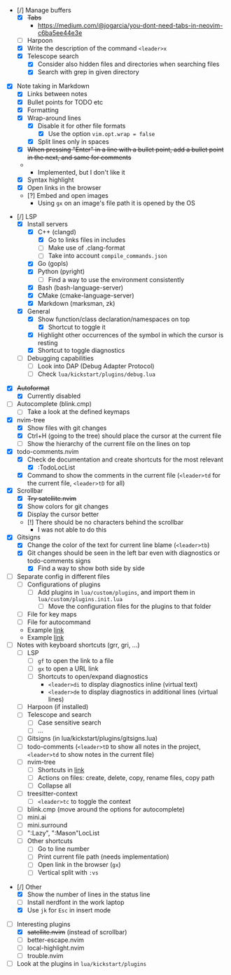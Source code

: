 - [/] Manage buffers
    - [x] ~~Tabs~~
        - https://medium.com/@jogarcia/you-dont-need-tabs-in-neovim-c6ba5ee44e3e
    - [ ] Harpoon
    - [x] Write the description of the command `<leader>x`
    - [x] Telescope search 
        - [x] Consider also hidden files and directories when searching files
        - [x] Search with grep in given directory
- [x] Note taking in Markdown
    - [x] Links between notes
    - [x] Bullet points for TODO etc
    - [x] Formatting
    - [x] Wrap-around lines
        - [x] Disable it for other file formats
            - [x] Use the option `vim.opt.wrap = false`
        - [x] Split lines only in spaces
    - [x] ~~When pressing "Enter" in a line with a bullet point, add a bullet point in the next, and same for comments~~
    -   - Implemented, but I don't like it
    - [x] Syntax highlight
    - [x] Open links in the browser
    - [?] Embed and open images
        - Using `gx` on an image's file path it is opened by the OS
- [/] LSP
    - [x] Install servers
        - [x] C++ (clangd)
            - [x] Go to links files in includes
            - [ ] Make use of .clang-format
            - [ ] Take into account `compile_commands.json`
        - [x] Go (gopls)
        - [x] Python (pyright)
            - [ ] Find a way to use the environment consistently
        - [x] Bash (bash-language-server)
        - [x] CMake (cmake-language-server)
        - [x] Markdown (marksman, zk)
    - [x] General
        - [x] Show function/class declaration/namespaces on top
            - [x] Shortcut to toggle it
        - [x] Highlight other occurrences of the symbol in which the cursor is resting 
        - [x] Shortcut to toggle diagnostics
    - [ ] Debugging capabilities
        - [ ] Look into DAP (Debug Adapter Protocol)
        - [ ] Check `lua/kickstart/plugins/debug.lua`
- [x] ~~Autoformat~~
    - [x] Currently disabled
- [ ] Autocomplete (blink.cmp)
    - [ ] Take a look at the defined keymaps
- [x] nvim-tree
    - [x] Show files with git changes
    - [x] Ctrl+H (going to the tree) should place the cursor at the current file
    - [ ] Show the hierarchy of the current file on the lines on top
- [x] todo-comments.nvim
    - [x] Check de documentation and create shortcuts for the most relevant
        - [x] :TodoLocList
    - [x] Command to show the comments in the current file (`<leader>td` for the current file, `<leader>tD` for all)
- [x] Scrollbar
    - [x] ~~Try satellite.nvim~~
    - [x] Show colors for git changes
    - [x] Display the cursor better
    - [!] There should be no characters behind the scrollbar
        - I was not able to do this
- [x] Gitsigns
    - [x] Change the color of the text for current line blame (`<leader>tb`)
    - [x] Git changes should be seen in the left bar even with diagnostics or todo-comments signs
        - [x] Find a way to show both side by side
- [ ] Separate config in different files
    - [ ] Configurations of plugins
        - [ ] Add plugins in `lua/custom/plugins`, and import them in `lua/custom/plugins.init.lua`
            - [ ] Move the configuration files for the plugins to that folder
    - [ ] File for key maps
    - [ ] File for autocommand
    - Example [link](https://github.com/dam9000/kickstart-modular.nvim/tree/master)
    - Example [link](https://github.com/apereiroc/dotfiles/tree/main)
- [ ] Notes with keyboard shortcuts (grr, gri, ...)
    - [ ] LSP
        - [ ] `gf` to open the link to a file
        - [ ] `gx` to open a URL link
        - [ ] Shortcuts to open/expand diagnostics
            - `<leader>di` to display diagnostics inline (virtual text)
            - `<leader>de` to display diagnostics in additional lines (virtual lines)
    - [ ] Harpoon (if installed)
    - [ ] Telescope and search
        - [ ] Case sensitive search
        - [ ] ...
    - [ ] Gitsigns (in lua/kickstart/plugins/gitsigns.lua)
    - [ ] todo-comments (`<leader>tD` to show all notes in the project, `<leader>td` to show notes in the current file)
    - [ ] nvim-tree
        - [ ] Shortcuts in [link](https://docs.rockylinux.org/books/nvchad/nvchad_ui/nvimtree/)
        - [ ] Actions on files: create, delete, copy, rename files, copy path
        - [ ] Collapse all
    - [ ] treesitter-context
        - [ ] `<leader>tc` to toggle the context
    - [ ] blink.cmp (move around the options for autocomplete)
    - [ ] mini.ai
    - [ ] mini.surround
    - [ ] ":Lazy", ":Mason"LocList
    - [ ] Other shortcuts
        - [ ] Go to line number
        - [ ] Print current file path (needs implementation)
        - [ ] Open link in the browser (`gx`)
        - [ ] Vertical split with `:vs`
- [/] Other
    - [x] Show the number of lines in the status line
    - [ ] Install nerdfont in the work laptop
    - [x] Use `jk` for `Esc` in insert mode
- [ ] Interesting plugins
    - [x] ~~satellite.nvim~~ (instead of scrollbar)
    - [ ] better-escape.nvim
    - [ ] local-highlight.nvim
    - [ ] trouble.nvim
- [ ] Look at the plugins in `lua/kickstart/plugins`
